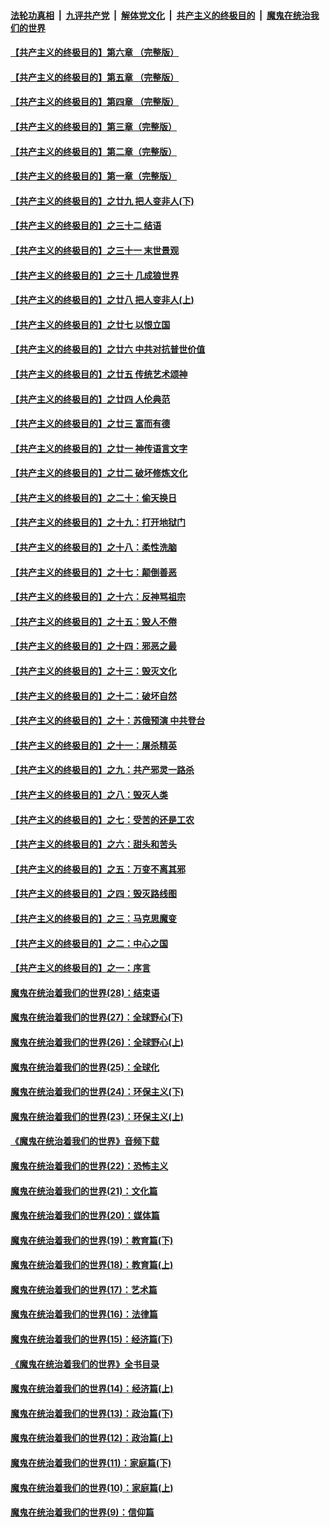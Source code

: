 ####  [法轮功真相](../../../../basic/blob/master/README.md?t=04241201) &nbsp;|&nbsp; [九评共产党](../../../../9ping.md/blob/master/README.md?t=04241201) &nbsp;|&nbsp; [解体党文化](../../../../jtdwh.md/blob/master/README.md?t=04241201)  &nbsp;|&nbsp; [共产主义的终极目的](../../../../gczydzjmd.md/blob/master/README.md?t=04241201) &nbsp;|&nbsp; [魔鬼在统治我们的世界](../../../../mgztzwmdsj.md/blob/master/README.md?t=04241201) 

#### [【共产主义的终极目的】第六章 （完整版）](../pages/nsc422/n11428913.md?t=04241201) 

#### [【共产主义的终极目的】第五章 （完整版）](../pages/nsc422/n11428912.md?t=04241201) 

#### [【共产主义的终极目的】第四章 （完整版）](../pages/nsc422/n11428907.md?t=04241201) 

#### [【共产主义的终极目的】第三章（完整版）](../pages/nsc422/n11428848.md?t=04241201) 

#### [【共产主义的终极目的】第二章（完整版）](../pages/nsc422/n11428831.md?t=04241201) 

#### [【共产主义的终极目的】第一章（完整版）](../pages/nsc422/n11417651.md?t=04241201) 

#### [【共产主义的终极目的】之廿九 把人变非人(下)](../pages/nsc422/n11344140.md?t=04241201) 

#### [【共产主义的终极目的】之三十二 结语](../pages/nsc422/n11360535.md?t=04241201) 

#### [【共产主义的终极目的】之三十一 末世景观](../pages/nsc422/n11351129.md?t=04241201) 

#### [【共产主义的终极目的】之三十 几成狼世界](../pages/nsc422/n11348280.md?t=04241201) 

#### [【共产主义的终极目的】之廿八 把人变非人(上)](../pages/nsc422/n11340492.md?t=04241201) 

#### [【共产主义的终极目的】之廿七 以恨立国](../pages/nsc422/n11336944.md?t=04241201) 

#### [【共产主义的终极目的】之廿六 中共对抗普世价值](../pages/nsc422/n11324785.md?t=04241201) 

#### [【共产主义的终极目的】之廿五 传统艺术颂神](../pages/nsc422/n11296396.md?t=04241201) 

#### [【共产主义的终极目的】之廿四 人伦典范](../pages/nsc422/n11296397.md?t=04241201) 

#### [【共产主义的终极目的】之廿三 富而有德](../pages/nsc422/n11283598.md?t=04241201) 

#### [【共产主义的终极目的】之廿一 神传语言文字](../pages/nsc422/n11263265.md?t=04241201) 

#### [【共产主义的终极目的】之廿二 破坏修炼文化](../pages/nsc422/n11245728.md?t=04241201) 

#### [【共产主义的终极目的】之二十：偷天换日](../pages/nsc422/n11238846.md?t=04241201) 

#### [【共产主义的终极目的】之十九：打开地狱门](../pages/nsc422/n11206376.md?t=04241201) 

#### [【共产主义的终极目的】之十八：柔性洗脑](../pages/nsc422/n11199994.md?t=04241201) 

#### [【共产主义的终极目的】之十七：颠倒善恶](../pages/nsc422/n11179782.md?t=04241201) 

#### [【共产主义的终极目的】之十六：反神骂祖宗](../pages/nsc422/n11166798.md?t=04241201) 

#### [【共产主义的终极目的】之十五：毁人不倦](../pages/nsc422/n11166792.md?t=04241201) 

#### [【共产主义的终极目的】之十四：邪恶之最](../pages/nsc422/n11150249.md?t=04241201) 

#### [【共产主义的终极目的】之十三：毁灭文化](../pages/nsc422/n11135227.md?t=04241201) 

#### [【共产主义的终极目的】之十二：破坏自然](../pages/nsc422/n11135214.md?t=04241201) 

#### [【共产主义的终极目的】之十：苏俄预演 中共登台](../pages/nsc422/n11118424.md?t=04241201) 

#### [【共产主义的终极目的】之十一：屠杀精英](../pages/nsc422/n11118442.md?t=04241201) 

#### [【共产主义的终极目的】之九：共产邪灵一路杀](../pages/nsc422/n11114139.md?t=04241201) 

#### [【共产主义的终极目的】之八：毁灭人类](../pages/nsc422/n11108503.md?t=04241201) 

#### [【共产主义的终极目的】之七：受苦的还是工农](../pages/nsc422/n11101809.md?t=04241201) 

#### [【共产主义的终极目的】之六：甜头和苦头](../pages/nsc422/n11096971.md?t=04241201) 

#### [【共产主义的终极目的】之五：万变不离其邪](../pages/nsc422/n11091285.md?t=04241201) 

#### [【共产主义的终极目的】之四：毁灭路线图](../pages/nsc422/n11086284.md?t=04241201) 

#### [【共产主义的终极目的】之三：马克思魔变](../pages/nsc422/n11061941.md?t=04241201) 

#### [【共产主义的终极目的】之二：中心之国](../pages/nsc422/n11047728.md?t=04241201) 

#### [【共产主义的终极目的】之一：序言](../pages/nsc422/n11086077.md?t=04241201) 

#### [魔鬼在统治着我们的世界(28)：结束语](../pages/nsc422/n10936246.md?t=04241201) 

#### [魔鬼在统治着我们的世界(27)：全球野心(下)](../pages/nsc422/n10928319.md?t=04241201) 

#### [魔鬼在统治着我们的世界(26)：全球野心(上)](../pages/nsc422/n10900318.md?t=04241201) 

#### [魔鬼在统治着我们的世界(25)：全球化](../pages/nsc422/n10788205.md?t=04241201) 

#### [魔鬼在统治着我们的世界(24)：环保主义(下)](../pages/nsc422/n10695307.md?t=04241201) 

#### [魔鬼在统治着我们的世界(23)：环保主义(上)](../pages/nsc422/n10688613.md?t=04241201) 

#### [《魔鬼在统治着我们的世界》音频下载](../pages/nsc422/n10635553.md?t=04241201) 

#### [魔鬼在统治着我们的世界(22)：恐怖主义](../pages/nsc422/n10614727.md?t=04241201) 

#### [魔鬼在统治着我们的世界(21)：文化篇](../pages/nsc422/n10597706.md?t=04241201) 

#### [魔鬼在统治着我们的世界(20)：媒体篇](../pages/nsc422/n10586579.md?t=04241201) 

#### [魔鬼在统治着我们的世界(19)：教育篇(下)](../pages/nsc422/n10564808.md?t=04241201) 

#### [魔鬼在统治着我们的世界(18)：教育篇(上)](../pages/nsc422/n10526970.md?t=04241201) 

#### [魔鬼在统治着我们的世界(17)：艺术篇](../pages/nsc422/n10499093.md?t=04241201) 

#### [魔鬼在统治着我们的世界(16)：法律篇](../pages/nsc422/n10485969.md?t=04241201) 

#### [魔鬼在统治着我们的世界(15)：经济篇(下)](../pages/nsc422/n10469975.md?t=04241201) 

#### [《魔鬼在统治着我们的世界》全书目录](../pages/nsc422/n10464261.md?t=04241201) 

#### [魔鬼在统治着我们的世界(14)：经济篇(上)](../pages/nsc422/n10457370.md?t=04241201) 

#### [魔鬼在统治着我们的世界(13)：政治篇(下)](../pages/nsc422/n10448270.md?t=04241201) 

#### [魔鬼在统治着我们的世界(12)：政治篇(上)](../pages/nsc422/n10444576.md?t=04241201) 

#### [魔鬼在统治着我们的世界(11)：家庭篇(下)](../pages/nsc422/n10440961.md?t=04241201) 

#### [魔鬼在统治着我们的世界(10)：家庭篇(上)](../pages/nsc422/n10435448.md?t=04241201) 

#### [魔鬼在统治着我们的世界(9)：信仰篇](../pages/nsc422/n10432159.md?t=04241201) 

